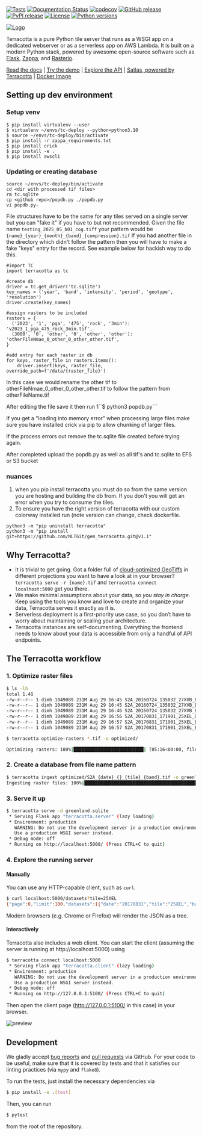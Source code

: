 [![Tests](https://github.com/DHI/terracotta/actions/workflows/test.yml/badge.svg)](https://github.com/DHI/terracotta/actions/workflows/test.yml)
[![Documentation Status](https://readthedocs.org/projects/terracotta-python/badge/?version=latest)](https://terracotta-python.readthedocs.io/en/latest/?badge=latest)
[![codecov](https://codecov.io/gh/DHI-GRAS/terracotta/branch/main/graph/badge.svg?token=u16QBwwvvn)](https://codecov.io/gh/DHI-GRAS/terracotta)
[![GitHub release](https://img.shields.io/github/release-pre/dhi-gras/terracotta.svg)](https://github.com/DHI/terracotta/releases)
[![PyPI release](https://img.shields.io/pypi/v/terracotta.svg)](https://pypi.org/project/terracotta)
[![License](https://img.shields.io/github/license/dhi-gras/terracotta.svg)](https://github.com/DHI/terracotta/blob/main/LICENSE)
[![Python versions](https://img.shields.io/pypi/pyversions/terracotta.svg)](https://pypi.org/project/terracotta)

[![Logo](docs/_figures/logo-banner.svg)](#)

Terracotta is a pure Python tile server that runs as a WSGI app on a
dedicated webserver or as a serverless app on AWS Lambda. It is built on a
modern Python stack, powered by awesome open-source software such as
[Flask](http://flask.pocoo.org), [Zappa](https://github.com/Miserlou/Zappa),
and [Rasterio](https://github.com/mapbox/rasterio).

[Read the docs](https://terracotta-python.readthedocs.io/en/latest) |
[Try the demo](https://terracotta-demo-frontend.orangebeach-11aa4896.westeurope.azurecontainerapps.io/) |
[Explore the API](https://terracotta-python.readthedocs.io/en/latest/apidoc.html) |
[Satlas, powered by Terracotta](http://satlas.dk) |
[Docker Image](https://hub.docker.com/r/dhigras/terracotta/tags)

## Setting up dev environment

### Setup venv
```
$ pip install virtualenv --user
$ virtualenv ~/envs/tc-deploy --python=python3.10
$ source ~/envs/tc-deploy/bin/activate
$ pip install -r zappa_requirements.txt
$ pip install crick
$ pip install -e .
$ pip install awscli
```

### Updating or creating database 
```
source ~/envs/tc-deploy/bin/activate
cd <dir with processed tif files>
rm tc.sqlite
cp <github repo>/popdb.py ./popdb.py
vi popdb.py-
```
File structures have to be the same for any tiles served on a single server but you can "fake it" if you have to but not recommended. 
Given the file name ```testing_2025_05_b01_cog.tiff``` your pattern would be ```{name}_{year}_{month}_{band}_{compression}.tif```
If you had another file in the directory which didn't follow the pattern then you will have to make a fake "keys" entry for the record. 
See example below for hackish way to do this. 
```
#import TC
import terracotta as tc

#create db
driver = tc.get_driver('tc.sqlite')
key_names = ('year', 'band', 'intensity', 'period', 'geotype', 'resolution')
driver.create(key_names)

#assign rasters to be included
rasters = { 
  ('2023', '1', 'pga', '475', 'rock', '3min'): 'v2023_1_pga_475_rock_3min.tif',
  (3000', '0', 'other', '0', 'other', 'other'): 'otherFileNmae_0_other_0_other_other.tif',
}

#add entry for each raster in db
for keys, raster_file in rasters.items():
    driver.insert(keys, raster_file, override_path=f'/data/{raster_file}')
```
In this case we would rename the other tif to otherFileNmae_0_other_0_other_other.tif to follow the pattern from otherFileName.tif

After editing the file save it then run 1``$ python3 popdb.py```

If you get a "loading into memory error" when processing large files make sure you have installed crick via pip to allow chunking of larger files.

If the process errors out remove the tc.sqlite file created before trying again. 

After completed upload the popdb.py as well as all tif's and tc.sqlite to EFS or S3 bucket

### nuances

1. when you pip install terracotta you must do so from the same version you are hosting and building the db from. If you don't you will get an error when you try to consume the tiles.
2. To ensure you have the right version of terracotta with our custom colorway installed run (note version can change, check dockerfile.
```
python3 -m "pip uninstall terracotta"
python3 -m "pip install git+https://github.com/NLTGit/gem_terracotta.git@v1.1"
```

## Why Terracotta?

- It is trivial to get going. Got a folder full of
  [cloud-optimized GeoTiffs](https://www.cogeo.org/) in different
  projections you want to have a look at in your browser?
  `terracotta serve -r {name}.tif` and
  `terracotta connect localhost:5000` get you there.
- We make minimal assumptions about your data, so *you stay in charge*.
  Keep using the tools you know and love to create and organize your
  data, Terracotta serves it exactly as it is.
- Serverless deployment is a first-priority use case, so you don’t have
  to worry about maintaining or scaling your architecture.
- Terracotta instances are self-documenting. Everything the frontend
  needs to know about your data is accessible from only a handful of
  API endpoints.

## The Terracotta workflow

### 1. Optimize raster files

```bash
$ ls -lh
total 1.4G
-rw-r--r-- 1 dimh 1049089 231M Aug 29 16:45 S2A_20160724_135032_27XVB_B02.tif
-rw-r--r-- 1 dimh 1049089 231M Aug 29 16:45 S2A_20160724_135032_27XVB_B03.tif
-rw-r--r-- 1 dimh 1049089 231M Aug 29 16:46 S2A_20160724_135032_27XVB_B04.tif
-rw-r--r-- 1 dimh 1049089 231M Aug 29 16:56 S2A_20170831_171901_25XEL_B02.tif
-rw-r--r-- 1 dimh 1049089 231M Aug 29 16:57 S2A_20170831_171901_25XEL_B03.tif
-rw-r--r-- 1 dimh 1049089 231M Aug 29 16:57 S2A_20170831_171901_25XEL_B04.tif

$ terracotta optimize-rasters *.tif -o optimized/

Optimizing rasters: 100%|██████████████████████████| [05:16<00:00, file=S2A_20170831_...25XEL_B04.tif]
```

### 2. Create a database from file name pattern

```bash
$ terracotta ingest optimized/S2A_{date}_{}_{tile}_{band}.tif -o greenland.sqlite
Ingesting raster files: 100%|███████████████████████████████████████████| 6/6 [00:49<00:00,  8.54s/it]
```

### 3. Serve it up

```bash
$ terracotta serve -d greenland.sqlite
 * Serving Flask app "terracotta.server" (lazy loading)
 * Environment: production
   WARNING: Do not use the development server in a production environment.
   Use a production WSGI server instead.
 * Debug mode: off
 * Running on http://localhost:5000/ (Press CTRL+C to quit)
```

### 4. Explore the running server

#### Manually

You can use any HTTP-capable client, such as `curl`.
```bash
$ curl localhost:5000/datasets?tile=25XEL
{"page":0,"limit":100,"datasets":[{"date":"20170831","tile":"25XEL","band":"B02"},{"date":"20170831","tile":"25XEL","band":"B03"},{"date":"20170831","tile":"25XEL","band":"B04"}]}
```

Modern browsers (e.g. Chrome or Firefox) will render the JSON as a tree.

#### Interactively

Terracotta also includes a web client. You can start the client (assuming the server is running at http://localhost:5000) using
```bash
$ terracotta connect localhost:5000
 * Serving Flask app "terracotta.client" (lazy loading)
 * Environment: production
   WARNING: Do not use the development server in a production environment.
   Use a production WSGI server instead.
 * Debug mode: off
 * Running on http://127.0.0.1:5100/ (Press CTRL+C to quit)
```

Then open the client page (http://127.0.0.1:5100/ in this case) in your browser.

![preview](docs/_figures/workflow-preview.png)

## Development

We gladly accept [bug reports](https://github.com/DHI/terracotta/issues)
and [pull requests](https://github.com/DHI/terracotta/pulls) via GitHub.
For your code to be useful, make sure that it is covered by tests and that
it satisfies our linting practices (via `mypy` and `flake8`).

To run the tests, just install the necessary dependencies via

```bash
$ pip install -e .[test]
```

Then, you can run

```bash
$ pytest
```

from the root of the repository.
